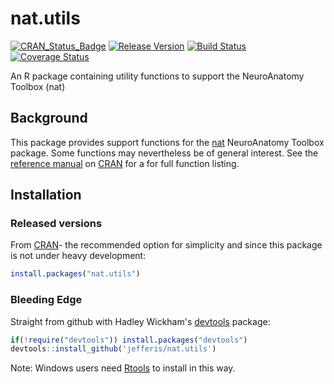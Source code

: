 # nat.utils
[![CRAN_Status_Badge](http://www.r-pkg.org/badges/version/nat.utils)](http://cran.r-project.org/web/packages/nat.utils) 
[![Release Version](https://img.shields.io/github/release/jefferis/nat.utils.svg)](https://github.com/jefferis/nat.utils/releases/latest) 
[![Build Status](https://travis-ci.org/jefferis/nat.utils.png)](https://travis-ci.org/jefferis/nat.utils)
[![Coverage Status](https://img.shields.io/coveralls/jefferis/nat.utils.svg)](https://coveralls.io/r/jefferis/nat.utils?branch=master)

An R package containing utility functions to support the NeuroAnatomy Toolbox (nat)

## Background
This package provides support functions for the [nat](https://github.com/jefferis/nat)
NeuroAnatomy Toolbox package. Some functions may nevertheless be of general 
interest. See the [reference manual](http://cran.r-project.org/web/packages/nat.utils/nat.utils.pdf) 
on [CRAN](http://cran.r-project.org/web/packages/nat.utils/) for a for full function listing.

## Installation

### Released versions
From [CRAN](http://cran.r-project.org/web/packages/nat.utils/)- the recommended
option for simplicity and since this package is not under heavy development:

```r
install.packages("nat.utils")
```

### Bleeding Edge
Straight from github with Hadley Wickham's [devtools](https://github.com/hadley/devtools) package:

```r
if(!require("devtools")) install.packages("devtools")
devtools::install_github('jefferis/nat.utils')
```
Note: Windows users need [Rtools](http://www.murdoch-sutherland.com/Rtools/) to
install in this way.
